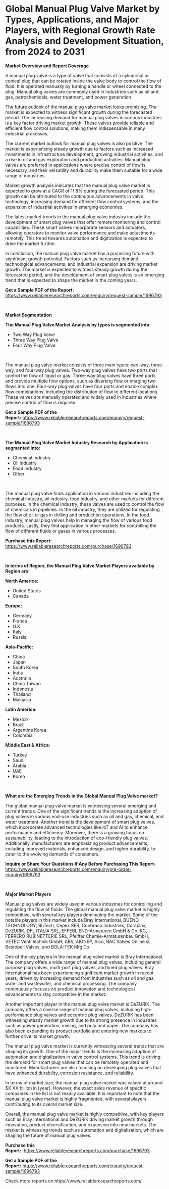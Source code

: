 <p><h1>Global Manual Plug Valve Market by Types, Applications, and Major Players, with Regional Growth Rate Analysis and Development Situation, from 2024 to 2031</h1></p><p><strong>Market Overview and Report Coverage</strong></p>
<p><p>A manual plug valve is a type of valve that consists of a cylindrical or conical plug that can be rotated inside the valve body to control the flow of fluid. It is operated manually by turning a handle or wheel connected to the plug. Manual plug valves are commonly used in industries such as oil and gas, petrochemicals, water treatment, and power generation.</p><p>The future outlook of the manual plug valve market looks promising. The market is expected to witness significant growth during the forecasted period. The increasing demand for manual plug valves in various industries is a key factor driving market growth. These valves provide reliable and efficient flow control solutions, making them indispensable in many industrial processes.</p><p>The current market outlook for manual plug valves is also positive. The market is experiencing steady growth due to factors such as increased investments in infrastructure development, growing industrial activities, and a rise in oil and gas exploration and production activities. Manual plug valves are preferred in applications where precise control of flow is necessary, and their versatility and durability make them suitable for a wide range of industries.</p><p>Market growth analysis indicates that the manual plug valve market is expected to grow at a CAGR of 11.8% during the forecasted period. This growth can be attributed to the continuous advancements in valve technology, increasing demand for efficient flow control systems, and the expansion of industrial activities in emerging economies.</p><p>The latest market trends in the manual plug valve industry include the development of smart plug valves that offer remote monitoring and control capabilities. These smart valves incorporate sensors and actuators, allowing operators to monitor valve performance and make adjustments remotely. This trend towards automation and digitization is expected to drive the market further.</p><p>In conclusion, the manual plug valve market has a promising future with significant growth potential. Factors such as increasing demand, technological advancements, and industrial expansion are driving market growth. The market is expected to witness steady growth during the forecasted period, and the development of smart plug valves is an emerging trend that is expected to shape the market in the coming years.</p></p>
<p><strong>Get a Sample PDF of the Report:</strong> <a href="https://www.reliableresearchreports.com/enquiry/request-sample/1696793">https://www.reliableresearchreports.com/enquiry/request-sample/1696793</a></p>
<p>&nbsp;</p>
<p><strong>Market Segmentation</strong></p>
<p><strong>The Manual Plug Valve Market Analysis by types is segmented into:</strong></p>
<p><ul><li>Two Way Plug Valve</li><li>Three Way Plug Valve</li><li>Four Way Plug Valve</li></ul></p>
<p>&nbsp;</p>
<p><p>The manual plug valve market consists of three main types: two-way, three-way, and four-way plug valves. Two-way plug valves have two ports that control the flow of liquid or gas. Three-way plug valves have three ports and provide multiple flow options, such as diverting flow or merging two flows into one. Four-way plug valves have four ports and enable complex flow combinations, including the distribution of flow to different locations. These valves are manually operated and widely used in industries where precise control of flow is required.</p></p>
<p><strong>Get a Sample PDF of the Report:</strong>&nbsp;<a href="https://www.reliableresearchreports.com/enquiry/request-sample/1696793">https://www.reliableresearchreports.com/enquiry/request-sample/1696793</a></p>
<p>&nbsp;</p>
<p><strong>The Manual Plug Valve Market Industry Research by Application is segmented into:</strong></p>
<p><ul><li>Chemical Industry</li><li>Oil Industry</li><li>Food Industry</li><li>Other</li></ul></p>
<p>&nbsp;</p>
<p><p>The manual plug valve finds application in various industries including the chemical industry, oil industry, food industry, and other markets for different purposes. In the chemical industry, these valves are used to control the flow of chemicals in pipelines. In the oil industry, they are utilized for regulating the flow of oil or gas in drilling and production operations. In the food industry, manual plug valves help in managing the flow of various food products. Lastly, they find application in other markets for controlling the flow of different fluids or gases in various processes.</p></p>
<p><strong>Purchase this Report:</strong>&nbsp; <a href="https://www.reliableresearchreports.com/purchase/1696793">https://www.reliableresearchreports.com/purchase/1696793</a></p>
<p>&nbsp;</p>
<p><strong>In terms of Region, the Manual Plug Valve Market Players available by Region are:</strong></p>
<p>
    <p> <strong> North America: </strong>
        <ul>
            <li>United States</li>
            <li>Canada</li>
        </ul>
        </p> 
    <p> <strong> Europe: </strong>
        <ul>
            <li>Germany</li>
            <li>France</li>
            <li>U.K.</li>
            <li>Italy</li>
            <li>Russia</li>
        </ul>
        </p> 
    <p> <strong> Asia-Pacific: </strong>
        <ul>
            <li>China</li>
            <li>Japan</li>
            <li>South Korea</li>
            <li>India</li>
            <li>Australia</li>
            <li>China Taiwan</li>
            <li>Indonesia</li>
            <li>Thailand</li>
            <li>Malaysia</li>
        </ul>
        </p> 
    <p> <strong> Latin America: </strong>
        <ul>
            <li>Mexico</li>
            <li>Brazil</li>
            <li>Argentina Korea</li>
            <li>Colombia</li>
        </ul>
        </p> 
    <p> <strong> Middle East & Africa: </strong>
        <ul>
            <li>Turkey</li>
            <li>Saudi</li>
            <li>Arabia</li>
            <li>UAE</li>
            <li>Korea</li>
        </ul>
    </p>
    </p>
<p>&nbsp;</p>
<p><strong>What are the Emerging Trends in the Global Manual Plug Valve market?</strong></p>
<p><p>The global manual plug valve market is witnessing several emerging and current trends. One of the significant trends is the increasing adoption of plug valves in various end-use industries such as oil and gas, chemical, and water treatment. Another trend is the development of smart plug valves, which incorporate advanced technologies like IoT and AI to enhance performance and efficiency. Moreover, there is a growing focus on sustainability, leading to the introduction of eco-friendly plug valves. Additionally, manufacturers are emphasizing product advancements, including improved materials, enhanced design, and higher durability, to cater to the evolving demands of consumers.</p></p>
<p><strong>Inquire or Share Your Questions If Any Before Purchasing This Report</strong>- <a href="https://www.reliableresearchreports.com/enquiry/pre-order-enquiry/1696793">https://www.reliableresearchreports.com/enquiry/pre-order-enquiry/1696793</a></p>
<p>&nbsp;</p>
<p><strong>Major Market Players</strong></p>
<p><p>Manual plug valves are widely used in various industries for controlling and regulating the flow of fluids. The global manual plug valve market is highly competitive, with several key players dominating the market. Some of the notable players in this market include Bray International, BUENO TECHNOLOGY, BuTech, Cepex SER, Conbraco Industries, Coraplax, DeZURIK, DFL ITALIA SRL, EFFEBI, END-Armaturen GmbH & Co. KG, FERRERO RUBINETTERIE SRL, Pfeiffer Chemie-Armaturenbau GmbH, VETEC Ventiltechnik GmbH, ABV, AIGNEP, Alco, BAC Valves Online sl, Bestobell Valves, and BOLA-TEK Mfg.Co.</p><p>One of the key players in the manual plug valve market is Bray International. The company offers a wide range of manual plug valves, including general purpose plug valves, multi-port plug valves, and lined plug valves. Bray International has been experiencing significant market growth in recent years, driven by increasing demand from industries such as oil and gas, water and wastewater, and chemical processing. The company continuously focuses on product innovation and technological advancements to stay competitive in the market.</p><p>Another important player in the manual plug valve market is DeZURIK. The company offers a diverse range of manual plug valves, including high-performance plug valves and eccentric plug valves. DeZURIK has been witnessing steady market growth due to its strong presence in industries such as power generation, mining, and pulp and paper. The company has also been expanding its product portfolio and entering new markets to further drive its market growth.</p><p>The manual plug valve market is currently witnessing several trends that are shaping its growth. One of the major trends is the increasing adoption of automation and digitalization in valve control systems. This trend is driving the demand for smart plug valves that can be remotely operated and monitored. Manufacturers are also focusing on developing plug valves that have enhanced durability, corrosion resistance, and reliability.</p><p>In terms of market size, the manual plug valve market was valued at around $X.XX billion in [year]. However, the exact sales revenue of specific companies in the list is not readily available. It is important to note that the manual plug valve market is highly fragmented, with several players contributing to its overall market size.</p><p>Overall, the manual plug valve market is highly competitive, with key players such as Bray International and DeZURIK driving market growth through innovation, product diversification, and expansion into new markets. The market is witnessing trends such as automation and digitalization, which are shaping the future of manual plug valves.</p></p>
<p><strong>Purchase this Report:</strong>&nbsp;&nbsp;<a href="https://www.reliableresearchreports.com/purchase/1696793">https://www.reliableresearchreports.com/purchase/1696793</a></p>
<p></p>
<p><strong>Get a Sample PDF of the Report:</strong>&nbsp;<a href="https://www.reliableresearchreports.com/enquiry/request-sample/1696793">https://www.reliableresearchreports.com/enquiry/request-sample/1696793</a></p>
<p>Check more reports on https://www.reliableresearchreports.com/</p>
